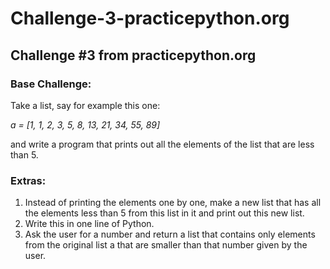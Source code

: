 # Challenge-3-practicepython.org
## Challenge #3 from practicepython.org


### Base Challenge:
Take a list, say for example this one:

  *a = [1, 1, 2, 3, 5, 8, 13, 21, 34, 55, 89]*

and write a program that prints out all the elements of the list that are less than 5.

### Extras:

1. Instead of printing the elements one by one, make a new list that has all the elements less than 5 from this list in it and print out this new list.
2. Write this in one line of Python.
3. Ask the user for a number and return a list that contains only elements from the original list a that are smaller than that number given by the user.
